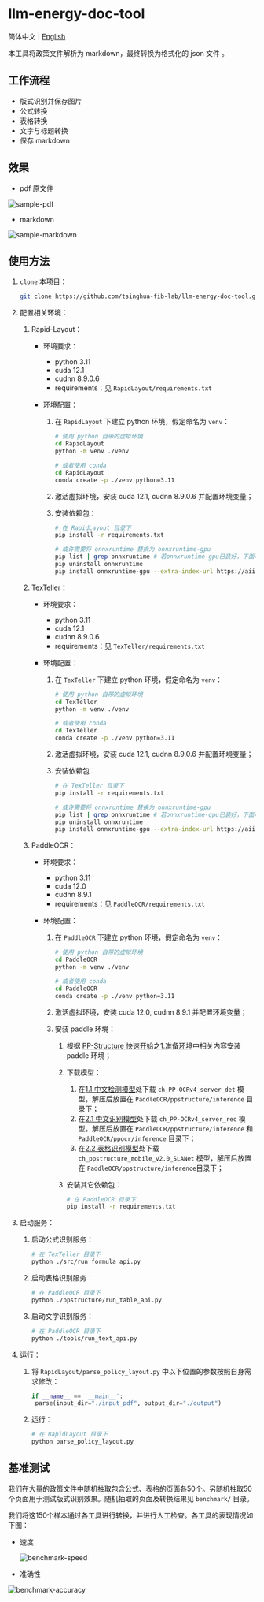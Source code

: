 # llm-energy-doc-tool

简体中文 | [English](https://github.com/tsinghua-fib-lab/llm-energy-doc-tool/blob/main/README_en.md)

本工具将政策文件解析为 markdown，最终转换为格式化的 json 文件 。

## 工作流程

- 版式识别并保存图片
- 公式转换
- 表格转换
- 文字与标题转换
- 保存 markdown

## 效果

- pdf 原文件

![sample-pdf](./assets/sample-pdf.png)

- markdown

![sample-markdown](./assets/sample-markdown.png)

## 使用方法

1. `clone` 本项目：

   ```bash
   git clone https://github.com/tsinghua-fib-lab/llm-energy-doc-tool.git
   ```

2. 配置相关环境：

   1. Rapid-Layout：

      - 环境要求：

        - python 3.11
        - cuda 12.1
        - cudnn 8.9.0.6
        - requirements：见 `RapidLayout/requirements.txt`

      - 环境配置：

        1. 在 `RapidLayout` 下建立 python 环境，假定命名为 `venv`：

           ```bash
           # 使用 python 自带的虚拟环境
           cd RapidLayout
           python -m venv ./venv
           
           # 或者使用 conda
           cd RapidLayout
           conda create -p ./venv python=3.11
           ```
        
        2. 激活虚拟环境，安装 cuda 12.1, cudnn 8.9.0.6 并配置环境变量；
        
        3. 安装依赖包：
        
           ```bash
           # 在 RapidLayout 目录下
           pip install -r requirements.txt
           
           # 或许需要将 onnxruntime 替换为 onnxruntime-gpu
           pip list | grep onnxruntime # 若onnxruntime-gpu已装好，下面可跳过
           pip uninstall onnxruntime
           pip install onnxruntime-gpu --extra-index-url https://aiinfra.pkgs.visualstudio.com/PublicPackages/_packaging/onnxruntime-cuda-12/pypi/simple/
           ```

   2. TexTeller：

      - 环境要求：

        - python 3.11
        - cuda 12.1
        - cudnn 8.9.0.6
        - requirements：见 `TexTeller/requirements.txt`

      - 环境配置：

        1. 在 `TexTeller` 下建立 python 环境，假定命名为 `venv`：

           ```bash
           # 使用 python 自带的虚拟环境
           cd TexTeller
           python -m venv ./venv
           
           # 或者使用 conda
           cd TexTeller
           conda create -p ./venv python=3.11
           ```
        
        2. 激活虚拟环境，安装 cuda 12.1, cudnn 8.9.0.6 并配置环境变量；
        
        3. 安装依赖包：
        
           ```bash
           # 在 TexTeller 目录下
           pip install -r requirements.txt
           
           # 或许需要将 onnxruntime 替换为 onnxruntime-gpu
           pip list | grep onnxruntime # 若onnxruntime-gpu已装好，下面可跳过
           pip uninstall onnxruntime
           pip install onnxruntime-gpu --extra-index-url https://aiinfra.pkgs.visualstudio.com/PublicPackages/_packaging/onnxruntime-cuda-12/pypi/simple/

   3. PaddleOCR：

      - 环境要求：

        - python 3.11
        - cuda 12.0
        - cudnn 8.9.1
        - requirements：见 `PaddleOCR/requirements.txt`
        
      - 环境配置：
        1. 在 `PaddleOCR` 下建立 python 环境，假定命名为 `venv`：
      
           ```bash
           # 使用 python 自带的虚拟环境
           cd PaddleOCR
           python -m venv ./venv
           
           # 或者使用 conda
           cd PaddleOCR
           conda create -p ./venv python=3.11
           ```
        
        2. 激活虚拟环境，安装 cuda 12.0, cudnn 8.9.1 并配置环境变量；
      
        3. 安装 paddle 环境：
        
           1. 根据 [PP-Structure 快速开始](https://github.com/PaddlePaddle/PaddleOCR/blob/main/ppstructure/docs/quickstart.md#)之[1.准备环境](https://github.com/PaddlePaddle/PaddleOCR/blob/main/ppstructure/docs/quickstart.md#1-准备环境)中相关内容安装 paddle 环境；
        
           2. 下载模型：
        
              1. 在[1.1 中文检测模型](https://github.com/PaddlePaddle/PaddleOCR/blob/main/doc/doc_ch/models_list.md#1.1)处下载 `ch_PP-OCRv4_server_det` 模型，解压后放置在 `PaddleOCR/ppstructure/inference` 目录下；
              2. 在[2.1 中文识别模型](https://github.com/PaddlePaddle/PaddleOCR/blob/main/doc/doc_ch/models_list.md#21-中文识别模型)处下载 `ch_PP-OCRv4_server_rec` 模型。解压后放置在 `PaddleOCR/ppstructure/inference` 和 `PaddleOCR/ppocr/inference` 目录下；
              3. 在[2.2 表格识别模型](https://github.com/PaddlePaddle/PaddleOCR/blob/main/ppstructure/docs/models_list.md#22-表格识别模型)处下载 `ch_ppstructure_mobile_v2.0_SLANet` 模型，解压后放置在 `PaddleOCR/ppstructure/inference`目录下；
        
           3. 安装其它依赖包：
        
              ```bash
              # 在 PaddleOCR 目录下
              pip install -r requirements.txt
              ```
        
              

3. 启动服务：

   1. 启动公式识别服务：
      ```bash
      # 在 TexTeller 目录下
      python ./src/run_formula_api.py
      ```

   2. 启动表格识别服务：
      ```bash
      # 在 PaddleOCR 目录下
      python ./ppstructure/run_table_api.py
      ```
   3. 启动文字识别服务：
      ```bash
      # 在 PaddleOCR 目录下
      python ./tools/run_text_api.py
      ```
4. 运行：

   1. 将 `RapidLayout/parse_policy_layout.py` 中以下位置的参数按照自身需求修改：

      ```python
      if __name__ == '__main__':
       parse(input_dir="./input_pdf", output_dir="./output")
      ```

   2. 运行：
   
      ```bash
      # 在 RapidLayout 目录下
      python parse_policy_layout.py
      ```
   

## 基准测试

我们在大量的政策文件中随机抽取包含公式、表格的页面各50个。另随机抽取50个页面用于测试版式识别效果。随机抽取的页面及转换结果见 `benchmark/` 目录。

我们将这150个样本通过各工具进行转换，并进行人工检查。各工具的表现情况如下图：

- 速度

  ![benchmark-speed](./assets/benchmark-speed.png)

- 准确性

![benchmark-accuracy](./assets/benchmark-accuracy.png)

